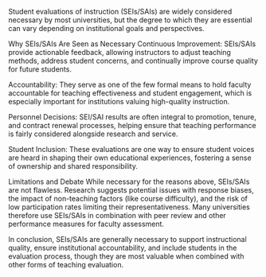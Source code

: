 Student evaluations of instruction (SEIs/SAIs) are widely considered necessary by most universities, but the degree to which they are essential can vary depending on institutional goals and perspectives.​

Why SEIs/SAIs Are Seen as Necessary
Continuous Improvement: SEIs/SAIs provide actionable feedback, allowing instructors to adjust teaching methods, address student concerns, and continually improve course quality for future students.​

Accountability: They serve as one of the few formal means to hold faculty accountable for teaching effectiveness and student engagement, which is especially important for institutions valuing high-quality instruction.​

Personnel Decisions: SEI/SAI results are often integral to promotion, tenure, and contract renewal processes, helping ensure that teaching performance is fairly considered alongside research and service.​

Student Inclusion: These evaluations are one way to ensure student voices are heard in shaping their own educational experiences, fostering a sense of ownership and shared responsibility.​

Limitations and Debate
While necessary for the reasons above, SEIs/SAIs are not flawless. Research suggests potential issues with response biases, the impact of non-teaching factors (like course difficulty), and the risk of low participation rates limiting their representativeness. Many universities therefore use SEIs/SAIs in combination with peer review and other performance measures for faculty assessment.​

In conclusion, SEIs/SAIs are generally necessary to support instructional quality, ensure institutional accountability, and include students in the evaluation process, though they are most valuable when combined with other forms of teaching evaluation.
